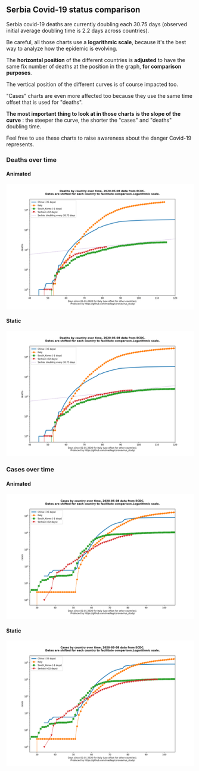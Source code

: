 ## Serbia Covid-19 status comparison 

Serbia covid-19 deaths are currently doubling each 30.75 days (observed initial average doubling time is 2.2 days across countries).



Be careful, all those charts use a **logarithmic scale**, because it's the best way to analyze how the epidemic is evolving.
 
The **horizontal position** of the different countries is **adjusted** to have the same fix number of deaths at the position in the graph, **for comparison purposes**.

The vertical position of the different curves is of course impacted too.

"Cases" charts are even more affected too because they use the same time offset that is used for "deaths".

**The most important thing to look at in those charts is the slope of the curve** : the steeper the curve, the shorter the "cases" and "deaths" doubling time.

Feel free to use these charts to raise awareness about the danger Covid-19 represents. 


 
### Deaths over time
 
#### Animated
![Serbia covid-19 deaths animated chart](https://raw.githubusercontent.com/madlag/coronavirus_study/master/notebooks/graphs/2020-05-08/countries/Serbia/2020-05-08_Serbia_deaths.gif "Serbia covid-19 deaths animated chart")   
 
#### Static
![Serbia covid-19 deaths static chart](https://raw.githubusercontent.com/madlag/coronavirus_study/master/notebooks/graphs/2020-05-08/countries/Serbia/2020-05-08_Serbia_deaths.png "Serbia covid-19 deaths static chart")   

 
### Cases over time
 
#### Animated
![Serbia covid-19 cases animated chart](https://raw.githubusercontent.com/madlag/coronavirus_study/master/notebooks/graphs/2020-05-08/countries/Serbia/2020-05-08_Serbia_cases.gif "Serbia covid-19 cases animated chart")   
 
#### Static
![Serbia covid-19 cases static chart](https://raw.githubusercontent.com/madlag/coronavirus_study/master/notebooks/graphs/2020-05-08/countries/Serbia/2020-05-08_Serbia_cases.png "Serbia covid-19 cases static chart")   


